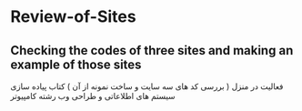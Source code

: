 # Review-of-Sites
Checking the codes of three sites and making an example of those sites
---------------------------------------
فعالیت در منزل ( بررسی کد های سه سایت و ساخت نمونه از آن )
کتاب پیاده سازی سیستم های اطلاعاتی و طراحی وب
رشته کامپیوتر
